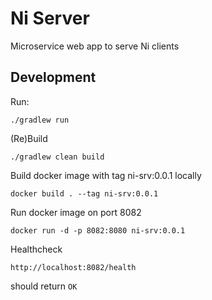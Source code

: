# Ni Server

Microservice web app to serve Ni clients

## Development
Run: 
```
./gradlew run
```
(Re)Build
```
./gradlew clean build
```
Build docker image with tag ni-srv:0.0.1 locally
```
docker build . --tag ni-srv:0.0.1
```
Run docker image on port 8082
```
docker run -d -p 8082:8080 ni-srv:0.0.1
```
Healthcheck
```
http://localhost:8082/health
```
should return `OK`